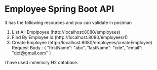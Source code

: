 # Employee Spring Boot API

It has the following resources and you can validate in postman

1) List All Emplpoyee (http://localhost:8080/employees)
2) Find By Employee Id (http://localhost:8080/employees/1)
3) Create Employee  (http://localhost:8080/employees/createEmployee)
    Request Body :
    {
    "firstName": "abc",
    "lastName": "cde",
    "email": "def@gmail.com"
    }




I have used inmemory H2 database.
